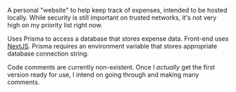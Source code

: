A personal "website" to help keep track of expenses, intended to be hosted locally. While security is still important on trusted networks, it's not very high on my priority list right now.

Uses Prisma to access a database that stores expense data. Front-end uses [NextJS](https://nextjs.org/). Prisma requires an environment variable that stores appropriate database connection string.

Code comments are currently non-existent. Once I *actually* get the first version ready for use, I intend on going through and making many comments.

